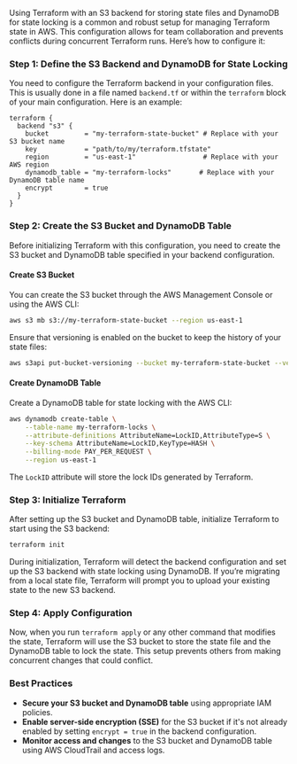 Using Terraform with an S3 backend for storing state files and DynamoDB for state locking is a common and robust setup for managing Terraform state in AWS. This configuration allows for team collaboration and prevents conflicts during concurrent Terraform runs. Here’s how to configure it:

### Step 1: Define the S3 Backend and DynamoDB for State Locking

You need to configure the Terraform backend in your configuration files. This is usually done in a file named `backend.tf` or within the `terraform` block of your main configuration. Here is an example:

```hcl
terraform {
  backend "s3" {
    bucket         = "my-terraform-state-bucket" # Replace with your S3 bucket name
    key            = "path/to/my/terraform.tfstate"
    region         = "us-east-1"                 # Replace with your AWS region
    dynamodb_table = "my-terraform-locks"       # Replace with your DynamoDB table name
    encrypt        = true
  }
}
```

### Step 2: Create the S3 Bucket and DynamoDB Table

Before initializing Terraform with this configuration, you need to create the S3 bucket and DynamoDB table specified in your backend configuration.

#### Create S3 Bucket

You can create the S3 bucket through the AWS Management Console or using the AWS CLI:

```sh
aws s3 mb s3://my-terraform-state-bucket --region us-east-1
```

Ensure that versioning is enabled on the bucket to keep the history of your state files:

```sh
aws s3api put-bucket-versioning --bucket my-terraform-state-bucket --versioning-configuration Status=Enabled
```

#### Create DynamoDB Table

Create a DynamoDB table for state locking with the AWS CLI:

```sh
aws dynamodb create-table \
    --table-name my-terraform-locks \
    --attribute-definitions AttributeName=LockID,AttributeType=S \
    --key-schema AttributeName=LockID,KeyType=HASH \
    --billing-mode PAY_PER_REQUEST \
    --region us-east-1
```

The `LockID` attribute will store the lock IDs generated by Terraform.

### Step 3: Initialize Terraform

After setting up the S3 bucket and DynamoDB table, initialize Terraform to start using the S3 backend:

```sh
terraform init
```

During initialization, Terraform will detect the backend configuration and set up the S3 backend with state locking using DynamoDB. If you’re migrating from a local state file, Terraform will prompt you to upload your existing state to the new S3 backend.

### Step 4: Apply Configuration

Now, when you run `terraform apply` or any other command that modifies the state, Terraform will use the S3 bucket to store the state file and the DynamoDB table to lock the state. This setup prevents others from making concurrent changes that could conflict.

### Best Practices

- **Secure your S3 bucket and DynamoDB table** using appropriate IAM policies.
- **Enable server-side encryption (SSE)** for the S3 bucket if it's not already enabled by setting `encrypt = true` in the backend configuration.
- **Monitor access and changes** to the S3 bucket and DynamoDB table using AWS CloudTrail and access logs.
